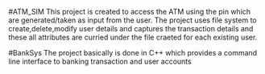 #ATM_SIM
This project is created to access the ATM using the pin which are generated/taken as input from the user.
The project uses file system to create,delete,modify user details and captures the transaction details and these all attributes are curried under the file craeted for each existing user.

#BankSys
The project basically is done in C++ which provides a command line interface to banking transaction and user accounts

